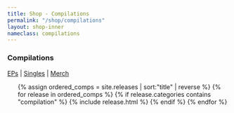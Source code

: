 ```yaml
---
title: Shop - Compilations
permalink: "/shop/compilations"
layout: shop-inner
nameclass: compilations
---
```


<div class="compilations">
    <h3>Compilations</h3>
    <div class="shop-nav"><a href="{{site.baseurl}}/shop/eps">EPs</a> | <a href="{{site.baseurl}}/shop/singles">Singles</a> | <a href="{{site.baseurl}}/shop/merch">Merch</a></div>
    <ul class="comp-list">
            {% assign ordered_comps = site.releases | sort:"title" | reverse %}
            {% for release in ordered_comps  %}
            {% if release.categories contains "compilation" %}
            {% include release.html %}
            {% endif %}
        {% endfor %} 
    </ul>
</div>
